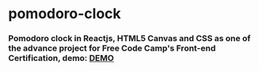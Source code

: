 # pomodoro-clock
### Pomodoro clock in Reactjs, HTML5 Canvas and CSS as one of the advance project for Free Code Camp's Front-end Certification, demo: <a href="https://codesandbox.io/s/github/sionelt/pomodoro-clock">DEMO</a>
